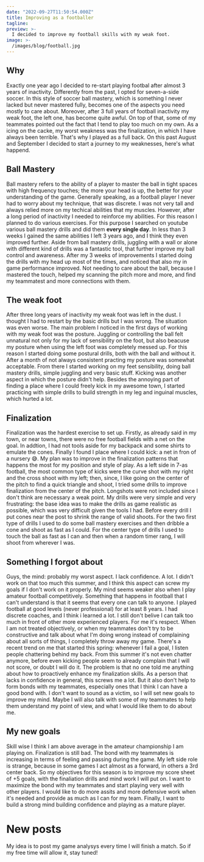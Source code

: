 ```yaml
---
date: "2022-09-27T11:50:54.000Z"
title: Improving as a footballer
tagline:
preview: >-
  I decided to improve my football skills with my weak foot.
image: >-
  /images/blog/football.jpg
---
```


## Why

Exactly one year ago I decided to re-start playing footbal after almost 3 years of inactivity. Differently from the past, I opted for seven-a-side soccer. In this style of soccer ball mastery, which is something I never lacked but never mastered fully, becomes one of the aspects you need mostly to care about. Moreover, after 3 full years of football inactivity my weak foot, the left one, has become quite awful. On top of that, some of my teammates pointed out the fact that I tend to play too much on my own. As a icing on the cacke, my worst weakness was the finalization, in which I have always been terrible. That's why I played as a full back. On this past August and September I decided to start a journey to my weaknesses, here's what happend.

## Ball Mastery

Ball mastery refers to the ability of a player to master the ball in tight spaces with high frequency touches; the more your head is up, the better for your understanding of the game. Generally speaking, as a football player I never had to worry about my technique, that was discrete. I was not very tall and always relied more on my techical abilities that my muscles. However, after a long period of inactivity I needed to reinforce my abilities. For this reason I planned to do various exercises. For this purpose I searched on youtube various ball mastery drills and did them **every single day**. In less than 3 weeks I gained the same abilities I left 3 years ago, and I think they even improved further. Aside from ball mastery drills, juggling with a wall or alone with different kind of drills was a fantastic tool, that further improve my ball control and awareness. After my 3 weeks of improvements I started doing the drills with my head up most of the times, and noticed that also my in game performance improved. Not needing to care about the ball, because I mastered the touch, helped my scanning the pitch more and more, and find my teammatest and more connections with them.

## The weak foot

After three long years of inactivity my weak foot was left in the dust. I thought I had to restart by the basic drills but I was wrong. The situation was even worse. The main problem I noticed in the first days of working with my weak foot was the posture. Juggling or controlling the ball felt unnatural not only for my lack of sensibility on the foot, but also beacuse my posture when using the left foot was completely messed up. For this reason I started doing some postural drills, both with the ball and without it. After a month of not always consistent practing my posture was somewhat acceptable. From there I started working on my feet sensibility, doing ball mastery drills, simple juggling and very basic stuff. Kicking was another aspect in which the posture didn't help. Besides the annoying part of finding a place where I could freely kick in my awesome town, I started practicing with simple drills to build strength in my leg and inguinal muscles, which hurted a lot.

## Finalization

Finalization was the hardest exercise to set up. Firstly, as already said in my town, or near towns, there were no free football fields with a net on the goal. In addtion, I had not tools aside for my backpack and some shirts to emulate the cones. Finally I found I place where I could kick: a net in fron of a nursery 😅. My plan was to improve in the finalization patterns that happens the most for my position and style of play. As a left side in 7-as football, the most common type of kicks were the curve shot with my right and the cross shoot with my left; then, since, I like going on the center of the pitch to find a quick triangle and shoot, I tried some drills to improve finalization from the center of the pitch. Longshots were not included since I don't think are necessary a weak point. My drills were very simple and very frustrating: the base idea was to make the drills as game realistic as possible, which was very difficult given the tools I had. Before every drill I put cones near the post to shrink the range of valid shoots. For the two first type of drills I used to do some ball mastery exercises and then dribble a cone and shoot as fast as I could. For the center type of drills I used to touch the ball as fast as I can and then when a random timer rang, I will shoot from wherever I was.

## Something I forgot about

Guys, the mind: probably my worst aspect. I lack confidence. A lot. I didn't work on that too much this summer, and I think this aspect can screw my goals if I don't work on it properly. My mind seems weaker also when I play amateur football competitively. Something that happens in football that I can't understand is that it seems that every one can talk to anyone. I played football at good levels (never professional) for at least 8 years. I had discrete coaches, and I think i learned a lot. I still don't belive I can talk too much in front of other more experienced players. For me it's respect. When I am not treated objectively, or when my teammates don't try to be constructive and talk about what I'm doing wrong instead of complaining about all sorts of things, I completely throw away my game. There's a recent trend on me that started this spring: whenever I fail a goal, I listen people chattering behind my back. From this summer it's not even chatter anymore, before even kicking people seem to already complain that I will not score, or doubt I will do it. The problem is that no one told me anything about how to proactively enhance my finalization skills. As a person that lacks in confidence in general, this screws me a lot. But it also don't help to form bonds with my teammates, especially ones that I think I can have a good bond with.
I don't want to sound as a victim, so I will set new goals to improve my mind. Maybe I will also talk with some of my teammates to help them understand my point of view, and what I would like them to do about me.

## My new goals

Skill wise I think I am above average in the amateur championship I am playing on. Finalization is still bad. The bond with my teammates is increasing in terms of feeling and passing during the game. My left side role is strange, because in some games I act almost as a forward, in others a 3rd center back. So my objectives for this season is to improve my score sheet of +5 goals, with the finaliation drills and mind work I will put on. I want to maximize the bond with my teammates and start playing very well with other players. I would like to do more assits and more defensive work when it's needed and provide as much as I can for my team. Finally, I want to build a strong mind building confidence and playing as a mature player.

# New posts

My idea is to post my game analysys every time I will finish a match. So if my free time will allow it, stay tuned!
